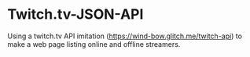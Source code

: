# Twitch.tv-JSON-API
Using a twitch.tv API imitation (https://wind-bow.glitch.me/twitch-api) to make a web page listing online and offline streamers.
